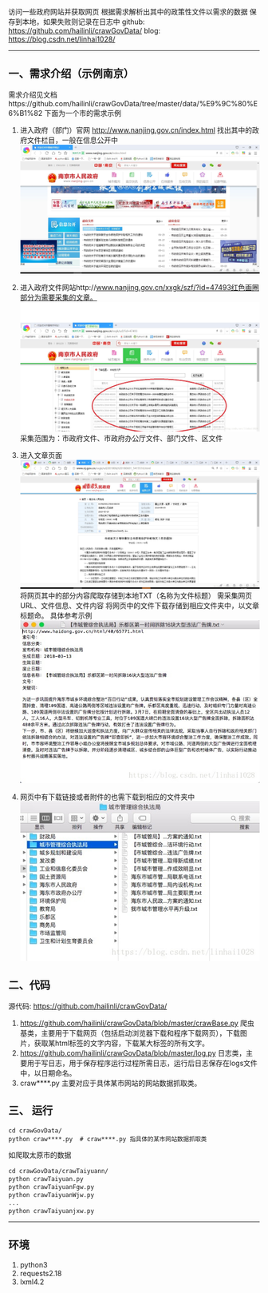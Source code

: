 访问一些政府网站并获取网页
根据需求解析出其中的政策性文件以需求的数据
保存到本地，如果失败则记录在日志中
github: https://github.com/hailinli/crawGovData/
blog: https://blog.csdn.net/linhai1028/

------

## 一、需求介绍（示例南京）
需求介绍见文档https://github.com/hailinli/crawGovData/tree/master/data/%E9%9C%80%E6%B1%82
下面为一个市的需求示例

1. 进入政府（部门）官网 http://www.nanjing.gov.cn/index.html 找出其中的政府文件栏目，一般在信息公开中
![这里写图片描述](pic/1.png)

2. 进入政府文件网站http://www.nanjing.gov.cn/xxgk/szf/?id=47493红色画圈部分为需要采集的文章。
![这里写图片描述](pic/2.jpeg)
采集范围为：市政府文件、市政府办公厅文件、部门文件、区文件

3. 进入文章页面
![这里写图片描述](pic/3.jpeg)
将网页其中的部分内容爬取存储到本地TXT（名称为文件标题）
需采集网页URL、文件信息、文件内容
将网页中的文件下载存储到相应文件夹中，以文章标题命。
具体参考示例
![这里写图片描述](pic/4.jpeg)
4. 网页中有下载链接或者附件的也需下载到相应的文件夹中
![这里写图片描述](pic/5.jpeg)



## 二、代码

源代码: https://github.com/hailinli/crawGovData/

1. https://github.com/hailinli/crawGovData/blob/master/crawBase.py 爬虫基类，主要用于下载网页（包括启动浏览器下载和程序下载网页），下载图片，获取某html标签的文字内容，下载某大标签的所有文字。
2. https://github.com/hailinli/crawGovData/blob/master/log.py 日志类，主要用于写日志，用于保存程序运行过程所需日志，运行后日志保存在logs文件中，以日期命名。
3. craw****.py 主要对应于具体某市网站的网站数据抓取类。

## 三、 运行

```
cd crawGovData/
python craw****.py  # craw****.py 指具体的某市网站数据抓取类
```
如爬取太原市的数据
```
cd crawGovData/crawTaiyuann/
python crawTaiyuan.py
python crawTaiyuanFgw.py
python crawTaiyuanWjw.py
...
python crawTaiyuanjxw.py	
```

------

## 环境
1. python3
2. requests2.18
3. lxml4.2
